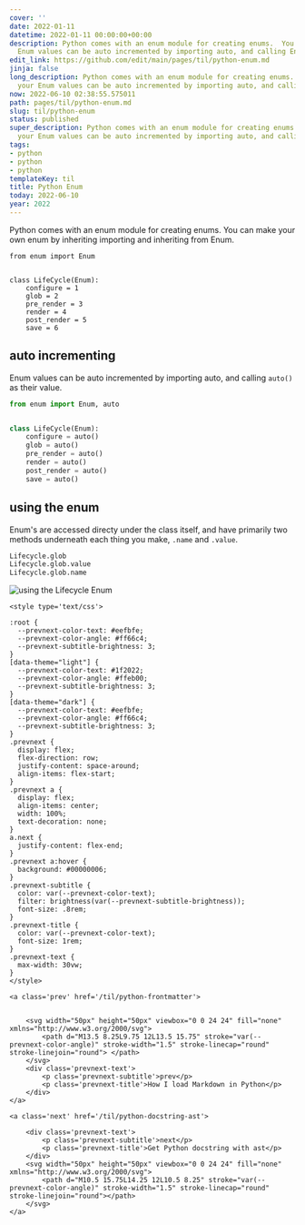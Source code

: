```yaml
---
cover: ''
date: 2022-01-11
datetime: 2022-01-11 00:00:00+00:00
description: Python comes with an enum module for creating enums.  You can make your
  Enum values can be auto incremented by importing auto, and calling Enum
edit_link: https://github.com/edit/main/pages/til/python-enum.md
jinja: false
long_description: Python comes with an enum module for creating enums.  You can make
  your Enum values can be auto incremented by importing auto, and calling Enum
now: 2022-06-10 02:38:55.575011
path: pages/til/python-enum.md
slug: til/python-enum
status: published
super_description: Python comes with an enum module for creating enums.  You can make
  your Enum values can be auto incremented by importing auto, and calling Enum
tags:
- python
- python
- python
templateKey: til
title: Python Enum
today: 2022-06-10
year: 2022
---
```


Python comes with an enum module for creating enums.  You can make your
own enum by inheriting importing and inheriting from Enum.

```
from enum import Enum


class LifeCycle(Enum):
    configure = 1
    glob = 2
    pre_render = 3
    render = 4
    post_render = 5
    save = 6
```

## auto incrementing

Enum values can be auto incremented by importing auto, and calling
`auto()` as their value.

``` python
from enum import Enum, auto


class LifeCycle(Enum):
    configure = auto()
    glob = auto()
    pre_render = auto()
    render = auto()
    post_render = auto()
    save = auto()
```

## using the enum

Enum's are accessed directy under the class itself, and have primarily
two methods underneath each thing you make, `.name` and `.value`.

``` python
Lifecycle.glob
Lifecycle.glob.value
Lifecycle.glob.name
```

![using the Lifecycle Enum](https://images.waylonwalker.com/using-lifecycle-enum.png)
<div class='prevnext'>

    <style type='text/css'>

    :root {
      --prevnext-color-text: #eefbfe;
      --prevnext-color-angle: #ff66c4;
      --prevnext-subtitle-brightness: 3;
    }
    [data-theme="light"] {
      --prevnext-color-text: #1f2022;
      --prevnext-color-angle: #ffeb00;
      --prevnext-subtitle-brightness: 3;
    }
    [data-theme="dark"] {
      --prevnext-color-text: #eefbfe;
      --prevnext-color-angle: #ff66c4;
      --prevnext-subtitle-brightness: 3;
    }
    .prevnext {
      display: flex;
      flex-direction: row;
      justify-content: space-around;
      align-items: flex-start;
    }
    .prevnext a {
      display: flex;
      align-items: center;
      width: 100%;
      text-decoration: none;
    }
    a.next {
      justify-content: flex-end;
    }
    .prevnext a:hover {
      background: #00000006;
    }
    .prevnext-subtitle {
      color: var(--prevnext-color-text);
      filter: brightness(var(--prevnext-subtitle-brightness));
      font-size: .8rem;
    }
    .prevnext-title {
      color: var(--prevnext-color-text);
      font-size: 1rem;
    }
    .prevnext-text {
      max-width: 30vw;
    }
    </style>
    
    <a class='prev' href='/til/python-frontmatter'>
    

        <svg width="50px" height="50px" viewbox="0 0 24 24" fill="none" xmlns="http://www.w3.org/2000/svg">
            <path d="M13.5 8.25L9.75 12L13.5 15.75" stroke="var(--prevnext-color-angle)" stroke-width="1.5" stroke-linecap="round" stroke-linejoin="round"> </path>
        </svg>
        <div class='prevnext-text'>
            <p class='prevnext-subtitle'>prev</p>
            <p class='prevnext-title'>How I load Markdown in Python</p>
        </div>
    </a>
    
    <a class='next' href='/til/python-docstring-ast'>
    
        <div class='prevnext-text'>
            <p class='prevnext-subtitle'>next</p>
            <p class='prevnext-title'>Get Python docstring with ast</p>
        </div>
        <svg width="50px" height="50px" viewbox="0 0 24 24" fill="none" xmlns="http://www.w3.org/2000/svg">
            <path d="M10.5 15.75L14.25 12L10.5 8.25" stroke="var(--prevnext-color-angle)" stroke-width="1.5" stroke-linecap="round" stroke-linejoin="round"></path>
        </svg>
    </a>
  </div>